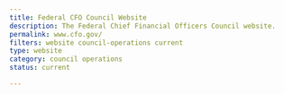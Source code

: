 ```yaml
---
title: Federal CFO Council Website
description: The Federal Chief Financial Officers Council website.
permalink: www.cfo.gov/
filters: website council-operations current
type: website
category: council operations
status: current

---
```

